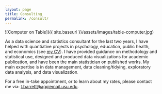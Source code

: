 ```yaml
---
layout: page
title: Consulting
permalink: /consult/
---
```


![Computer on Table]({{ site.baseurl }}/assets/images/table-computer.jpg)

As a data science and statistics consultant for the last two years, I have helped with quantiative projects in psychology, education, public health, and economics (see [my CV](/assets/CV/CV.pdf)). I have provided guidance on methodology and statistical use, designed and produced data visualizations for academic publication, and have been the main statistician on published works. My main expertise is in data management, data cleaning/tidying, exploratory data analysis, and data visualization.

For a free in-take appointment, or to learn about my rates, please contact me via: <t.barrett@aggiemail.usu.edu>.

